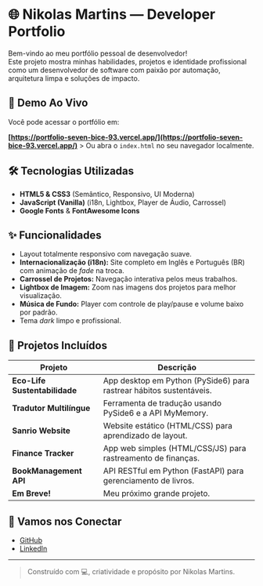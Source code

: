 # 🌐 Nikolas Martins — Developer Portfolio

Bem-vindo ao meu portfólio pessoal de desenvolvedor!  
Este projeto mostra minhas habilidades, projetos e identidade profissional como um desenvolvedor de software com paixão por automação, arquitetura limpa e soluções de impacto.

## 🚀 Demo Ao Vivo

Você pode acessar o portfólio em:

**[https://portfolio-seven-bice-93.vercel.app/](https://portfolio-seven-bice-93.vercel.app/)** > Ou abra o `index.html` no seu navegador localmente.

## 🛠️ Tecnologias Utilizadas

- **HTML5 & CSS3** (Semântico, Responsivo, UI Moderna)
- **JavaScript (Vanilla)** (i18n, Lightbox, Player de Áudio, Carrossel)
- **Google Fonts** & **FontAwesome Icons**

## ✨ Funcionalidades

- Layout totalmente responsivo com navegação suave.
- **Internacionalização (i18n):** Site completo em Inglês e Português (BR) com animação de *fade* na troca.
- **Carrossel de Projetos:** Navegação interativa pelos meus trabalhos.
- **Lightbox de Imagem:** Zoom nas imagens dos projetos para melhor visualização.
- **Música de Fundo:** Player com controle de play/pause e volume baixo por padrão.
- Tema *dark* limpo e profissional.

## 📌 Projetos Incluídos

| Projeto | Descrição |
| --- | --- |
| **Eco-Life Sustentabilidade** | App desktop em Python (PySide6) para rastrear hábitos sustentáveis. |
| **Tradutor Multilíngue** | Ferramenta de tradução usando PySide6 e a API MyMemory. |
| **Sanrio Website** | Website estático (HTML/CSS) para aprendizado de layout. |
| **Finance Tracker** | App web simples (HTML/CSS/JS) para rastreamento de finanças. |
| **BookManagement API** | API RESTful em Python (FastAPI) para gerenciamento de livros. |
| **Em Breve!** | Meu próximo grande projeto. |

## 🤝 Vamos nos Conectar

- [GitHub](https://github.com/nikolasmrt)
- [LinkedIn](https://www.linkedin.com/in/nikolas-martins-oliveira/)

---

> Construído com 💻, criatividade e propósito por Nikolas Martins.
